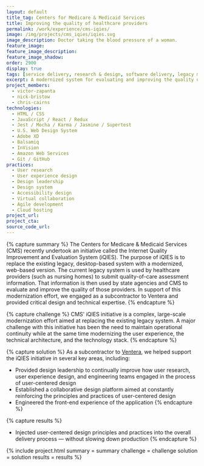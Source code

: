 ```yaml
---
layout: default
title_tag: Centers for Medicare & Medicaid Services
title: Improving the quality of healthcare providers
permalink: /work/experience/cms-iqies/
image: /img/projects/cms_iqies/iqies.svg
image_description: Doctor taking the blood pressure of a woman.
feature_image:
feature_image_description:
feature_image_shadow:
order: 2900
display: true
tags: [service delivery, research & design, software delivery, legacy modernization, healthcare, victor zapanta, nick bristow, chris-cairns]
excerpt: A modernized system for evaluating and improving the quality of healthcare providers across the nation.
project_members:
  - victor-zapanta
  - nick-bristow
  - chris-cairns
technologies:
  - HTML / CSS
  - JavaScript / React / Redux
  - Jest / Mocha / Karma / Jasmine / Supertest
  - U.S. Web Design System
  - Adobe XD
  - Balsamiq
  - InVision
  - Amazon Web Services
  - Git / GitHub
practices:
  - User research
  - User experience design
  - Design leadership
  - Design system
  - Accessibility design
  - Virtual collaboration
  - Agile development
  - Cloud hosting
project_url:
project_cta:
source_code_url:
---
```


{% capture summary %}
The Centers for Medicare & Medicaid Services (CMS) recently undertook an initiative
called the Internet Quality Improvement and Evaluation System (iQIES). The purpose of
iQIES is to replace the existing legacy, desktop-based system with a modernized,
web-based version. The current legacy system is used by healthcare providers
(such as nursing homes) to submit quality-of-care assessment information.
That information is then used by state agencies and CMS to evaluate and improve
the quality of those providers. In support of this modernization effort, we engaged
as a subcontractor to Ventera and provided critical design and technical expertise.
{% endcapture %}

{% capture challenge %}
CMS' iQIES initiative is a complex, large-scale modernization effort aimed at
replacing the existing legacy system. A major challenge with this initiative
has been the need to maintain operational continuity while at the same time
modernizing the user experience, the technical architecture, and the technology stack.
{% endcapture %}

{% capture solution %}
As a subcontractor to [Ventera](https://ventera.com/), we helped support the iQIES
initiative in several key areas, including:

- Provided design leadership to continually improve how user research, user
  experience design, and engineering teams engaged in the process of
  user-centered design
- Established a collaborative design platform aimed at constantly reinforcing the
  principles and practices of user-centered design
- Engineered the front-end experience of the application
{% endcapture %}

{% capture results %}
- Injected user-centered design principles and practices into the overall delivery
  process — without slowing down production
{% endcapture %}

{% include project.html
  summary = summary
  challenge = challenge
  solution = solution
  results = results
%}
